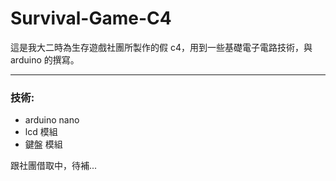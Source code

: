 # Survival-Game-C4

這是我大二時為生存遊戲社團所製作的假 c4，用到一些基礎電子電路技術，與 arduino 的撰寫。

---

### 技術:

- arduino nano
- lcd 模組
- 鍵盤 模組

跟社團借取中，待補...
